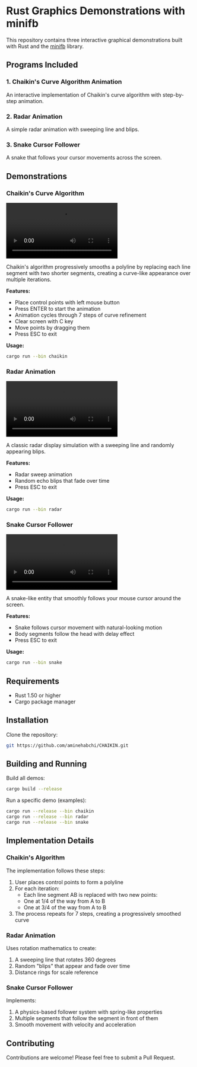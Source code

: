 # Rust Graphics Demonstrations with minifb

This repository contains three interactive graphical demonstrations built with Rust and the [minifb](https://github.com/emoon/rust_minifb) library.

## Programs Included

### 1. Chaikin's Curve Algorithm Animation
An interactive implementation of Chaikin's curve algorithm with step-by-step animation.

### 2. Radar Animation
A simple radar animation with sweeping line and blips.

### 3. Snake Cursor Follower
A snake that follows your cursor movements across the screen.

## Demonstrations

### Chaikin's Curve Algorithm
![Chaikin's Curve Animation](./CHAKIN.mov)

Chaikin's algorithm progressively smooths a polyline by replacing each line segment with two shorter segments, creating a curve-like appearance over multiple iterations.

**Features:**
- Place control points with left mouse button
- Press ENTER to start the animation
- Animation cycles through 7 steps of curve refinement
- Clear screen with C key
- Move points by dragging them
- Press ESC to exit

**Usage:**
```bash
cargo run --bin chaikin
```

### Radar Animation
![Radar Animation](./radar.mov)

A classic radar display simulation with a sweeping line and randomly appearing blips.

**Features:**
- Radar sweep animation
- Random echo blips that fade over time
- Press ESC to exit

**Usage:**
```bash
cargo run --bin radar
```

### Snake Cursor Follower
![Snake Cursor Follower](./snack.mov)

A snake-like entity that smoothly follows your mouse cursor around the screen.

**Features:**
- Snake follows cursor movement with natural-looking motion
- Body segments follow the head with delay effect
- Press ESC to exit

**Usage:**
```bash
cargo run --bin snake
```

## Requirements

- Rust 1.50 or higher
- Cargo package manager

## Installation

Clone the repository:
```bash
git https://github.com/aminehabchi/CHAIKIN.git

```

## Building and Running

Build all demos:
```bash
cargo build --release
```

Run a specific demo (examples):
```bash
cargo run --release --bin chaikin
cargo run --release --bin radar
cargo run --release --bin snake
```

## Implementation Details

### Chaikin's Algorithm
The implementation follows these steps:
1. User places control points to form a polyline
2. For each iteration:
   - Each line segment AB is replaced with two new points:
   - One at 1/4 of the way from A to B
   - One at 3/4 of the way from A to B
3. The process repeats for 7 steps, creating a progressively smoothed curve

### Radar Animation
Uses rotation mathematics to create:
1. A sweeping line that rotates 360 degrees
2. Random "blips" that appear and fade over time
3. Distance rings for scale reference

### Snake Cursor Follower
Implements:
1. A physics-based follower system with spring-like properties
2. Multiple segments that follow the segment in front of them
3. Smooth movement with velocity and acceleration

## Contributing

Contributions are welcome! Please feel free to submit a Pull Request.
